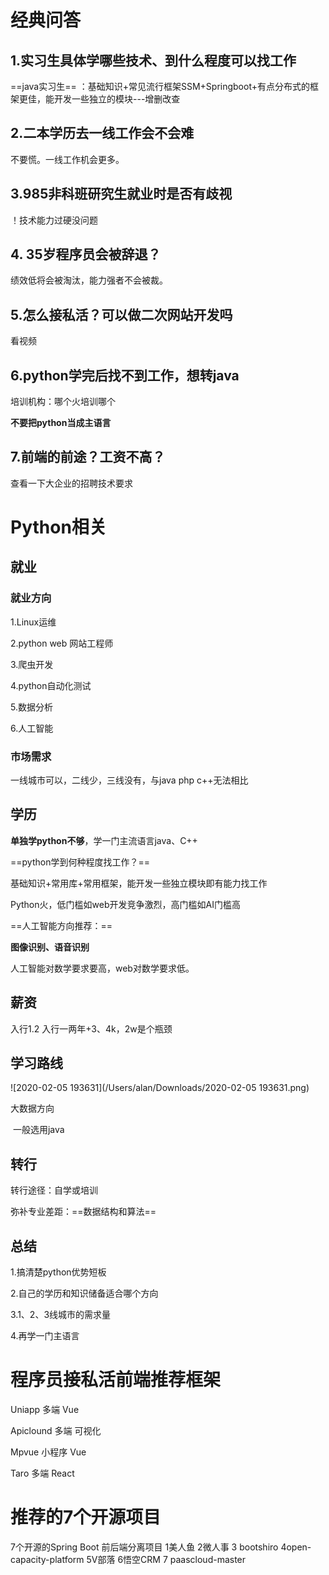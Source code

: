 # 经典问答

## 1.实习生具体学哪些技术、到什么程度可以找工作

==java实习生== ：基础知识+常见流行框架SSM+Springboot+有点分布式的框架更佳，能开发一些独立的模块---增删改查

## 2.二本学历去一线工作会不会难

不要慌。一线工作机会更多。

## 3.985非科班研究生就业时是否有歧视

！技术能力过硬没问题

## 4. 35岁程序员会被辞退？

绩效低将会被淘汰，能力强者不会被裁。

## 5.怎么接私活？可以做二次网站开发吗

看视频

## 6.python学完后找不到工作，想转java

培训机构：哪个火培训哪个

**不要把python当成主语言**

## 7.前端的前途？工资不高？

查看一下大企业的招聘技术要求

# Python相关

## 就业

### 就业方向

1.Linux运维

2.python web 网站工程师

3.爬虫开发

4.python自动化测试

5.数据分析

6.人工智能

### 市场需求

一线城市可以，二线少，三线没有，与java php c++无法相比

## 学历

**单独学python不够**，学一门主流语言java、C++

==python学到何种程度找工作？==

基础知识+常用库+常用框架，能开发一些独立模块即有能力找工作



Python火，低门槛如web开发竞争激烈，高门槛如AI门槛高

==人工智能方向推荐：==

 **图像识别、语音识别**

人工智能对数学要求要高，web对数学要求低。

## 薪资

入行1.2 入行一两年+3、4k，2w是个瓶颈



## 学习路线

![2020-02-05 193631](/Users/alan/Downloads/2020-02-05 193631.png)

大数据方向

​	一般选用java

## 转行

转行途径：自学或培训

弥补专业差距：==数据结构和算法==

## 总结

1.搞清楚python优势短板

2.自己的学历和知识储备适合哪个方向

3.1、2、3线城市的需求量

4.再学一门主语言

# 程序员接私活前端推荐框架

Uniapp 多端 Vue

Apiclound 多端 可视化

Mpvue 小程序 Vue

Taro	多端 React

# 推荐的7个开源项目

7个开源的Spring Boot
前后端分离项目
1美人鱼
2微人事
3 bootshiro
4open-capacity-platform
5V部落
6悟空CRM
7 paascloud-master